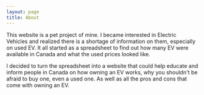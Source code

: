 ```yaml
---
layout: page
title: About
---
```


This website is a pet project of mine. I became interested in Electric Vehicles and realized there is a shortage of information on them, especially on used EV. It all started as a spreadsheet to find out how many EV were available in Canada and what the used prices looked like. 

I decided to turn the spreadsheet into a website that could help educate and inform people in Canada on how owning an EV works, why you shouldn't be afraid to buy one, even a used one. As well as all the pros and cons that come with owning an EV.


